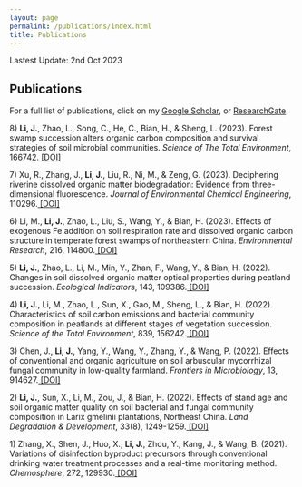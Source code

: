 ```yaml
---
layout: page
permalink: /publications/index.html
title: Publications
---
```


Lastest Update: 2nd Oct 2023

## Publications
<p>For a full list of publications, click on my <a href="(https://scholar.google.com/citations?user=VJYoEEgAAAAJ&hl">Google Scholar</a>, or <a href="(https://www.researchgate.net/profile/Jianwei-Li-31">ResearchGate</a>.

<p>8) <b>Li, J.</b>, Zhao, L., Song, C., He, C., Bian, H., & Sheng, L. (2023). Forest swamp succession alters organic carbon composition and survival strategies of soil microbial communities. <i>Science of The Total Environment</i>, 166742.<a href="(https://doi.org/10.1016/j.scitotenv.2023.166742"> [DOI]</a></p>

<p>7) Xu, R., Zhang, J., <b>Li, J.</b>, Liu, R., Ni, M., & Zeng, G. (2023). Deciphering riverine dissolved organic matter biodegradation: Evidence from three-dimensional fluorescence. <i>Journal of Environmental Chemical Engineering</i>, 110296.<a href="https://doi.org/10.1016/j.jece.2023.110296"> [DOI]</a></p>

<p>6) Li, M., <b>Li, J.</b>, Zhao, L., Liu, S., Wang, Y., & Bian, H. (2023). Effects of exogenous Fe addition on soil respiration rate and dissolved organic carbon structure in temperate forest swamps of northeastern China. <i>Environmental Research</i>, 216, 114800.<a href="https://doi.org/10.1016/j.envres.2022.114800"> [DOI]</a></p>

<p>5) <b>Li, J.</b>, Zhao, L., Li, M., Min, Y., Zhan, F., Wang, Y., & Bian, H. (2022). Changes in soil dissolved organic matter optical properties during peatland succession. <i>Ecological Indicators</i>, 143, 109386.<a href="https://doi.org/10.1016/j.ecolind.2022.109386"> [DOI]</a></p>

<p>4) <b>Li, J.</b>, Li, M., Zhao, L., Sun, X., Gao, M., Sheng, L., & Bian, H. (2022). Characteristics of soil carbon emissions and bacterial community composition in peatlands at different stages of vegetation succession. <i>Science of the Total Environment</i>, 839, 156242.<a href="https://doi.org/10.1016/j.scitotenv.2022.156242"> [DOI]</a></p>

<p>3) Chen, J., <b>Li, J.</b>, Yang, Y., Wang, Y., Zhang, Y., & Wang, P. (2022). Effects of conventional and organic agriculture on soil arbuscular mycorrhizal fungal community in low-quality farmland. <i>Frontiers in Microbiology</i>, 13, 914627.<a href="https://doi.org/10.3389/fmicb.2022.914627"> [DOI]</a></p>

<p>2) <b>Li, J.</b>, Sun, X., Li, M., Zou, J., & Bian, H. (2022). Effects of stand age and soil organic matter quality on soil bacterial and fungal community composition in Larix gmelinii plantations, Northeast China. <i>Land Degradation & Development</i>, 33(8), 1249-1259.<a href="https://doi.org/10.1002/ldr.4219"> [DOI]</a></p>


<p>1) Zhang, X., Shen, J., Huo, X., <b>Li, J.</b>, Zhou, Y., Kang, J., & Wang, B. (2021). Variations of disinfection byproduct precursors through conventional drinking water treatment processes and a real-time monitoring method. <i>Chemosphere</i>, 272, 129930.<a href="https://doi.org/10.1016/j.chemosphere.2021.129930"> [DOI]</a></p>
